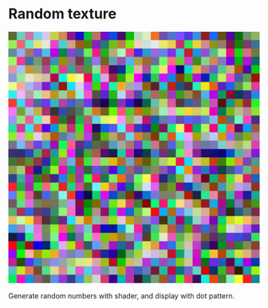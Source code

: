 # Random texture

![random pattern](../archive/0001.png)

Generate random numbers with shader, and display with dot pattern.

